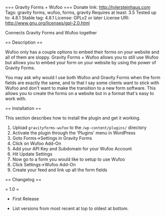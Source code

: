 === Gravity Forms + Wufoo ===
Donate link: http://tylersteinhaus.com
Tags: gravity forms, wufoo, forms, gravity
Requires at least: 3.5
Tested up to: 4.8.1
Stable tag: 4.8.1
License: GPLv2 or later
License URI: http://www.gnu.org/licenses/gpl-2.0.html
 
Connects Gravity Forms and Wufoo together
 
== Description ==
 
Wufoo only has a couple options to embed their forms on your website and all of them are sloppy. Gravity Forms + Wufoo allows you to still use Wufoo but allows you to embed your form on your website by using the power of Gravity Forms.

You may ask why would I use both Wufoo and Gravity Forms when the form fields are exactly the same, and to that I say some clients want to stick with Wufoo and don't want to make the transition to a new form software. This allows you to create  the forms on a website but in a format that's easy to work with. 
 
== Installation ==
 
This section describes how to install the plugin and get it working.
 
 
1. Upload `gravityforms-wufoo` to the `/wp-content/plugins/` directory
1. Activate the plugin through the 'Plugins' menu in WordPress
1. Goto Forms->Settings in Gravity Forms
1. Click on Wufoo Add-On
1. Add your API Key and Subdomain for your Wufoo Account
1. Hit Update Settings
1. Now go to a form you would like to setup to use Wufoo
1. Click Settings->Wufoo Add-On
1. Create your feed and link up all the form fields
 
== Changelog ==
 
= 1.0 =
* First Release
 
* List versions from most recent at top to oldest at bottom.
 